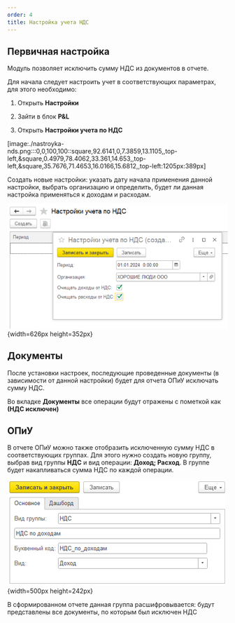 ```yaml
---
order: 4
title: Настройка учета НДС
---
```


## Первичная настройка

Модуль позволяет исключить сумму НДС из документов в отчете.

Для начала следует настроить учет в соответствующих параметрах, для этого необходимо:

1. Открыть **Настройки**

2. Зайти в блок **P&L**

3. Открыть **Настройки учета по НДС**

[image:./nastroyka-nds.png:::0,0,100,100::square,92.6141,0,7.3859,13.1105,,top-left,&square,0.4979,78.4062,33.361,14.653,,top-left,&square,35.7676,71.4653,16.0166,15.6812,,top-left:1205px:389px]



Создать новые настройки: указать дату начала применения данной настройки, выбрать организацию и определить, будет ли данная настройка применяться к доходам и расходам.

![](./nastroyka-nds-2.png){width=626px height=352px}



## Документы

После установки настроек, последующие проведенные документы (в зависимости от данной настройки) будет для отчета ОПиУ исключать сумму НДС.

Во вкладке **Документы** все операции будут отражены с пометкой как **(НДС исключен)**

## ОПиУ

В отчете ОПиУ можно также отобразить исключенную сумму НДС в соответствующих группах. Для этого нужно создать новую группу, выбрав вид группы **НДС** и вид операции: **Доход; Расход**. В группе будет накапливаться сумма НДС по каждой операции.

![](./nastroyka-nds-3.png){width=500px height=242px}



В сформированном отчете данная группа расшифровывается: будут представлены все документы, по которым был исключен НДС


